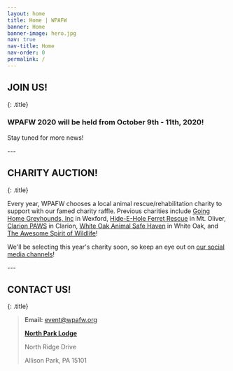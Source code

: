 ```yaml
---
layout: home
title: Home | WPAFW
banner: Home
banner-image: hero.jpg
nav: true
nav-title: Home
nav-order: 0
permalink: /
---
```


<section class="section">

## JOIN US!
{: .title}

### WPAFW 2020 will be held from October 9th - 11th, 2020!

Stay tuned for more news! 

</section>
---
<section class="section">

## CHARITY AUCTION!
{: .title}

Every year, WPAFW chooses a local animal rescue/rehabilitation charity to support with our famed charity raffle. Previous charities include [Going Home Greyhounds, Inc](https://www.goinghomegreyhounds.org/) in Wexford, [Hide-E-Hole Ferret Rescue](https://hide-e-hole.com/) in Mt. Oliver, [Clarion PAWS](http://www.clarionpaws.org/) in Clarion, [White Oak Animal Safe Haven](https://whiteoakanimalsafehaven.com/) in White Oak, and [The Awesome Spirit of Wildlife](https://tasow.org)!

We'll be selecting this year's charity soon, so keep an eye out on [our social media channels](http://wpafw.org/contact#social-media)!

</section>
---
<section class="section">

## CONTACT US!
{: .title}

>**Email:** [event@wpafw.org](mailto:event@wpafw.org)
>
>[**North Park Lodge**](https://goo.gl/maps/o1S7uUwtQZ2aN6wi9)
>
>North Ridge Drive
>
>Allison Park, PA 15101

</section>
